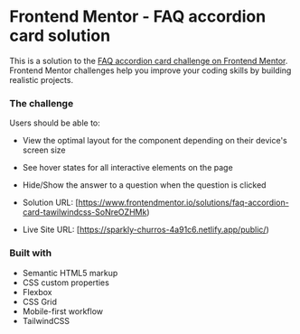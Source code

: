 # Frontend Mentor - FAQ accordion card solution

This is a solution to the [FAQ accordion card challenge on Frontend Mentor](https://www.frontendmentor.io/challenges/faq-accordion-card-XlyjD0Oam). Frontend Mentor challenges help you improve your coding skills by building realistic projects. 



### The challenge

Users should be able to:

- View the optimal layout for the component depending on their device's screen size
- See hover states for all interactive elements on the page
- Hide/Show the answer to a question when the question is clicked




- Solution URL: [https://www.frontendmentor.io/solutions/faq-accordion-card-tawilwindcss-SoNreOZHMk)
- Live Site URL: [https://sparkly-churros-4a91c6.netlify.app/public/)



### Built with

- Semantic HTML5 markup
- CSS custom properties
- Flexbox
- CSS Grid
- Mobile-first workflow
- TailwindCSS

